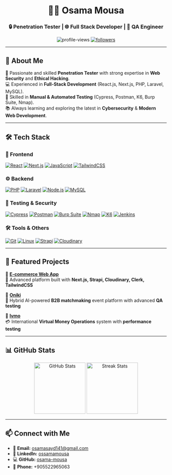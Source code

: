 <h1 align="center">👨‍💻 Osama Mousa</h1>
<h3 align="center">🔒 Penetration Tester | 🌐 Full Stack Developer | 🧪 QA Engineer</h3>

<p align="center">
  <img src="https://komarev.com/ghpvc/?username=osama-mousa&label=Profile%20views&color=0e75b6&style=flat" alt="profile-views" />
  <a href="https://github.com/osama-mousa?tab=followers">
    <img src="https://img.shields.io/github/followers/osama-mousa?label=Followers&style=social" alt="followers"/>
  </a>
</p>

---

## 🚀 About Me
🎯 Passionate and skilled **Penetration Tester** with strong expertise in **Web Security** and **Ethical Hacking**.  
💻 Experienced in **Full-Stack Development** (React.js, Next.js, PHP, Laravel, MySQL).  
🧪 Skilled in **Manual & Automated Testing** (Cypress, Postman, K6, Burp Suite, Nmap).  
📚 Always learning and exploring the latest in **Cybersecurity** & **Modern Web Development**.  

---

## 🛠 Tech Stack

### 🎨 Frontend
[![React](https://img.shields.io/badge/-React-61DAFB?style=for-the-badge&logo=react&logoColor=black)](https://reactjs.org/)
[![Next.js](https://img.shields.io/badge/-Next.js-000?style=for-the-badge&logo=next.js&logoColor=white)](https://nextjs.org/)
[![JavaScript](https://img.shields.io/badge/-JavaScript-F7DF1E?style=for-the-badge&logo=javascript&logoColor=black)](https://developer.mozilla.org/en-US/docs/Web/JavaScript)
[![TailwindCSS](https://img.shields.io/badge/-TailwindCSS-38B2AC?style=for-the-badge&logo=tailwind-css&logoColor=white)](https://tailwindcss.com/)

### ⚙️ Backend
[![PHP](https://img.shields.io/badge/-PHP-777BB4?style=for-the-badge&logo=php&logoColor=white)](https://www.php.net/)
[![Laravel](https://img.shields.io/badge/-Laravel-FF2D20?style=for-the-badge&logo=laravel&logoColor=white)](https://laravel.com/)
[![Node.js](https://img.shields.io/badge/-Node.js-339933?style=for-the-badge&logo=node.js&logoColor=white)](https://nodejs.org/)
[![MySQL](https://img.shields.io/badge/-MySQL-005C84?style=for-the-badge&logo=mysql&logoColor=white)](https://www.mysql.com/)

### 🧪 Testing & Security
[![Cypress](https://img.shields.io/badge/-Cypress-17202C?style=for-the-badge&logo=cypress&logoColor=white)](https://www.cypress.io/)
[![Postman](https://img.shields.io/badge/-Postman-FF6C37?style=for-the-badge&logo=postman&logoColor=white)](https://www.postman.com/)
[![Burp Suite](https://img.shields.io/badge/-Burp%20Suite-FF4500?style=for-the-badge&logo=burp-suite&logoColor=white)](https://portswigger.net/burp)
[![Nmap](https://img.shields.io/badge/-Nmap-4682B4?style=for-the-badge&logo=nmap&logoColor=white)](https://nmap.org/)
[![K6](https://img.shields.io/badge/-K6-782B90?style=for-the-badge&logo=k6&logoColor=white)](https://k6.io/)
[![Jenkins](https://img.shields.io/badge/-Jenkins-D24939?style=for-the-badge&logo=jenkins&logoColor=white)](https://www.jenkins.io/)

### 🛠 Tools & Others
[![Git](https://img.shields.io/badge/-Git-F05032?style=for-the-badge&logo=git&logoColor=white)](https://git-scm.com/)
[![Linux](https://img.shields.io/badge/-Linux-FCC624?style=for-the-badge&logo=linux&logoColor=black)](https://www.linux.org/)
[![Strapi](https://img.shields.io/badge/-Strapi-2E7EEA?style=for-the-badge&logo=strapi&logoColor=white)](https://strapi.io/)
[![Cloudinary](https://img.shields.io/badge/-Cloudinary-0078FF?style=for-the-badge&logo=cloudinary&logoColor=white)](https://cloudinary.com/)

---

## 🌟 Featured Projects

🔹 **[E-commerce Web App](https://github.com/osama-mousa/ecommerce)**  
🛒 Advanced platform built with **Next.js, Strapi, Cloudinary, Clerk, TailwindCSS**  

🔹 **[Oniki](https://github.com/osama-mousa/oniki)**  
🤝 Hybrid AI-powered **B2B matchmaking** event platform with advanced **QA testing**  

🔹 **[Ivmo](https://github.com/osama-mousa/ivmo)**  
💳 International **Virtual Money Operations** system with **performance testing**  

---

## 📊 GitHub Stats
<p align="center">
  <img src="https://github-readme-stats.vercel.app/api?username=osama-mousa&show_icons=true&theme=tokyonight" alt="GitHub Stats" height="160"/>
  <img src="https://github-readme-streak-stats.herokuapp.com/?user=osama-mousa&theme=tokyonight" alt="Streak Stats" height="160"/>
</p>

---

## 📫 Connect with Me
- 📧 **Email:** [osamasayd141@gmail.com](mailto:osamasayd141@gmail.com)  
- 💼 **LinkedIn:** [ossamamousa](https://www.linkedin.com/in/ossamamousa)  
- 💻 **GitHub:** [osama-mousa](https://github.com/osama-mousa)  
- 📱 **Phone:** +905522965063  

